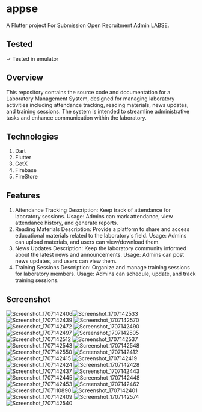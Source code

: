 # appse

A Flutter project For Submission Open Recruitment Admin LABSE.

## Tested
✓ Tested in emulator

## Overview
This repository contains the source code and documentation for a Laboratory Management System, designed for managing laboratory activities including attendance tracking, reading materials, news updates, and training sessions. The system is intended to streamline administrative tasks and enhance communication within the laboratory.

## Technologies
1. Dart
2. Flutter
3. GetX
4. Firebase
5. FireStore

## Features
1. Attendance Tracking
Description: Keep track of attendance for laboratory sessions.
Usage: Admins can mark attendance, view attendance history, and generate reports.
2. Reading Materials
Description: Provide a platform to share and access educational materials related to the laboratory's field.
Usage: Admins can upload materials, and users can view/download them.
3. News Updates
Description: Keep the laboratory community informed about the latest news and announcements.
Usage: Admins can post news updates, and users can view them.
4. Training Sessions
Description: Organize and manage training sessions for laboratory members.
Usage: Admins can schedule, update, and track training sessions.

## Screenshot
![Screenshot_1707142406](https://github.com/pramudyanuar/appse/assets/131145420/1c5a561d-7569-4413-9dcb-0ea9f68a69b0)![Screenshot_1707142533](https://github.com/pramudyanuar/appse/assets/131145420/1d61e15f-2a1b-4f40-9ec3-d42a8ecc8e21)
![Screenshot_1707142439](https://github.com/pramudyanuar/appse/assets/131145420/1937ed30-842a-4ea1-bcad-7c6d3837742b)
![Screenshot_1707142570](https://github.com/pramudyanuar/appse/assets/131145420/8dad1409-4b49-45c2-9897-2d7fede18009)
![Screenshot_1707142472](https://github.com/pramudyanuar/appse/assets/131145420/f56f505f-2b88-49f8-a600-c20debc96b57)
![Screenshot_1707142490](https://github.com/pramudyanuar/appse/assets/131145420/aaa2fb0d-f01f-4842-b425-f9cbf10f3a4a)
![Screenshot_1707142497](https://github.com/pramudyanuar/appse/assets/131145420/863a4a26-e81c-4654-b2f5-aaf9d12660e1)
![Screenshot_1707142505](https://github.com/pramudyanuar/appse/assets/131145420/d547afaa-579c-4e39-8f4b-7119c35ab4bd)
![Screenshot_1707142512](https://github.com/pramudyanuar/appse/assets/131145420/ee3d391b-8fdd-4b00-8a08-fecbe1d4ac72)
![Screenshot_1707142537](https://github.com/pramudyanuar/appse/assets/131145420/0bee6a7d-691e-464d-8513-fdf75cef336e)
![Screenshot_1707142543](https://github.com/pramudyanuar/appse/assets/131145420/48dc4fa7-bee5-4ec8-9553-63c846677328)
![Screenshot_1707142548](https://github.com/pramudyanuar/appse/assets/131145420/340edd1c-09e0-46e3-a728-51f23f6818c1)
![Screenshot_1707142550](https://github.com/pramudyanuar/appse/assets/131145420/d56c0b87-5958-466b-911c-3101eb9ca03d)
![Screenshot_1707142412](https://github.com/pramudyanuar/appse/assets/131145420/ef05f1c7-9476-437a-8be6-8ac948b72b20)
![Screenshot_1707142415](https://github.com/pramudyanuar/appse/assets/131145420/f6c04fcc-3f16-4977-9730-fb97f68e8552)
![Screenshot_1707142419](https://github.com/pramudyanuar/appse/assets/131145420/6efc4e30-2496-41f1-8a8d-7af529f56acd)
![Screenshot_1707142424](https://github.com/pramudyanuar/appse/assets/131145420/acd85bf9-7c3e-4c09-b964-ccb2df10880d)
![Screenshot_1707142428](https://github.com/pramudyanuar/appse/assets/131145420/80a9391d-5636-4886-8ab4-8e80f4ec40b2)
![Screenshot_1707142437](https://github.com/pramudyanuar/appse/assets/131145420/878d4849-a627-4fff-9ad3-e89426e46d85)
![Screenshot_1707142443](https://github.com/pramudyanuar/appse/assets/131145420/9fc20523-39de-41da-8cfc-7c83542200b4)
![Screenshot_1707142445](https://github.com/pramudyanuar/appse/assets/131145420/65c3f01b-1eff-4f64-b063-025f8f0dffbd)
![Screenshot_1707142448](https://github.com/pramudyanuar/appse/assets/131145420/06c833ed-8b7d-4c33-896e-5763b09bd958)
![Screenshot_1707142453](https://github.com/pramudyanuar/appse/assets/131145420/1a3c91c7-bf9f-4cee-b3c5-2d3135f0381c)
![Screenshot_1707142462](https://github.com/pramudyanuar/appse/assets/131145420/afc30865-3a9e-49b2-b79b-08b308d1a542)
![Screenshot_1707110890](https://github.com/pramudyanuar/appse/assets/131145420/de1b00de-8e32-493b-bdbc-4582114887af)
![Screenshot_1707142401](https://github.com/pramudyanuar/appse/assets/131145420/ba8f1ce4-3aea-4000-abee-002b3c2e3e69)
![Screenshot_1707142409](https://github.com/pramudyanuar/appse/assets/131145420/e368379b-3164-4184-b0be-420fcd1ffa54)
![Screenshot_1707142574](https://github.com/pramudyanuar/appse/assets/131145420/2d043b38-f2c8-4ef0-aa2f-1279f44e0113)
![Screenshot_1707142540](https://github.com/pramudyanuar/appse/assets/131145420/f4326bef-2439-4204-a194-2169edcd6cf3)


